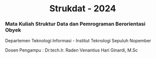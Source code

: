 <div align=center>
  
  # Strukdat - 2024

</div>

### Mata Kuliah Struktur Data dan Pemrograman Berorientasi Obyek 

Departemen Teknologi Informasi - Institut Teknologi Sepuluh Nopember

Dosen Pengampu : Dr.tech.Ir. Raden Venantius Hari Ginardi, M.Sc
